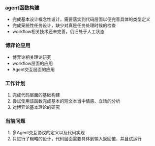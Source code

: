 ### agent函数构建
+ 完成基本设计概念性设计，需要落实到代码层面以便完善具体的类型定义
+ 完成笼统性任务设计，缺少对真是任务处理时候的检查
+ workflow相关技术还未完善，仍旧处于人工状态
### 博弈论应用
+ 博弈论相关理论研究
+ workflow层面的应用
+ Agent交互层面的应用
### 工作计划
1. 完成代码层面的基础构建
2. 尝试使用该函数完成基本的短文本当中情感、立场的分析
3. 对博弈论基本理论的研究
### 当前问题
1. 多Agent交互协议的定义以及代码实现
2. 只进行了粗略的设计，代码层面需要具体到输入返回值，并且试运行
